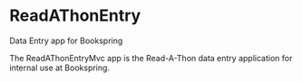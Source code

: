 ReadAThonEntry
==============

Data Entry app for Bookspring

The ReadAThonEntryMvc app is the Read-A-Thon data entry application for internal use at Bookspring. 
